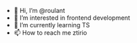 - 👋 Hi, I’m @roulant
- 👀 I’m interested in frontend development
- 🌱 I’m currently learning TS
- 📫 How to reach me ztirio

